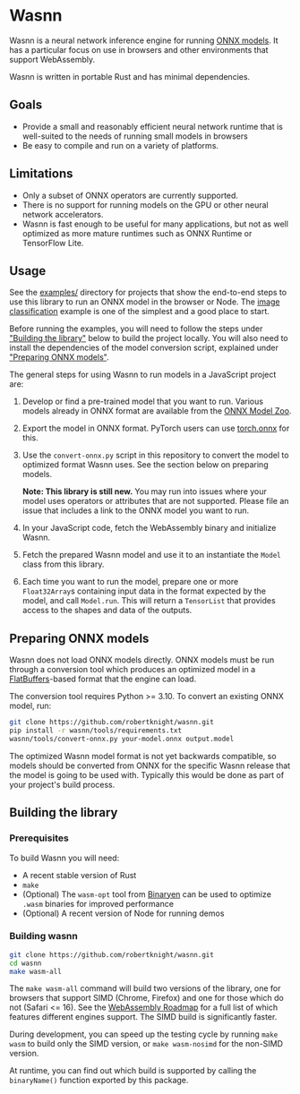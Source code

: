 # Wasnn

Wasnn is a neural network inference engine for running [ONNX
models](https://onnx.ai). It has a particular focus on use in browsers and
other environments that support WebAssembly.

Wasnn is written in portable Rust and has minimal dependencies.

## Goals

 - Provide a small and reasonably efficient neural network runtime that is
   well-suited to the needs of running small models in browsers
 - Be easy to compile and run on a variety of platforms.

## Limitations

 - Only a subset of ONNX operators are currently supported.
 - There is no support for running models on the GPU or other neural network
   accelerators.
 - Wasnn is fast enough to be useful for many applications, but not as well
   optimized as more mature runtimes such as ONNX Runtime or TensorFlow
   Lite.

## Usage

See the [examples/](examples/) directory for projects that show the end-to-end steps to
use this library to run an ONNX model in the browser or Node. The [image
classification](examples/image-classification/) example is one of the simplest
and a good place to start.

Before running the examples, you will need to follow the steps under ["Building
the library"](#building-the-library) below to build the project locally. You
will also need to install the dependencies of the model conversion script,
explained under ["Preparing ONNX models"](#preparing-onnx-models).

The general steps for using Wasnn to run models in a JavaScript project are:

 1. Develop or find a pre-trained model that you want to run. Various models
    already in ONNX format are available from the [ONNX Model Zoo](https://github.com/onnx/models).
 2. Export the model in ONNX format. PyTorch users can use [torch.onnx](https://pytorch.org/docs/stable/onnx.html)
    for this.
 3. Use the `convert-onnx.py` script in this repository to convert the model
    to optimized format Wasnn uses. See the section below on preparing models.

    **Note: This library is still new.** You may run into issues where your model
    uses operators or attributes that are not supported. Please file an issue
    that includes a link to the ONNX model you want to run.

 4. In your JavaScript code, fetch the WebAssembly binary and initialize Wasnn.
 5. Fetch the prepared Wasnn model and use it to an instantiate the `Model`
    class from this library.
 6. Each time you want to run the model, prepare one or more `Float32Array`s
    containing input data in the format expected by the model, and call
    `Model.run`. This will return a `TensorList` that provides access to the
    shapes and data of the outputs.

## Preparing ONNX models

Wasnn does not load ONNX models directly. ONNX models must be run through a
conversion tool which produces an optimized model in a
[FlatBuffers](https://google.github.io/flatbuffers/)-based format that the
engine can load.

The conversion tool requires Python >= 3.10. To convert an existing ONNX model,
run:

```sh
git clone https://github.com/robertknight/wasnn.git
pip install -r wasnn/tools/requirements.txt
wasnn/tools/convert-onnx.py your-model.onnx output.model
```

The optimized Wasnn model format is not yet backwards compatible, so models
should be converted from ONNX for the specific Wasnn release that the model is
going to be used with. Typically this would be done as part of your project's
build process.

## Building the library

### Prerequisites

To build Wasnn you will need:

 - A recent stable version of Rust
 - `make`
 - (Optional) The `wasm-opt` tool from [Binaryen](https://github.com/WebAssembly/binaryen)
   can be used to optimize `.wasm` binaries for improved performance
 - (Optional) A recent version of Node for running demos

### Building wasnn

```sh
git clone https://github.com/robertknight/wasnn.git
cd wasnn
make wasm-all
```

The `make wasm-all` command will build two versions of the library, one for
browsers that support SIMD (Chrome, Firefox) and one for those which do not
(Safari <= 16). See the [WebAssembly Roadmap](https://webassembly.org/roadmap/)
for a full list of which features different engines support. The SIMD build
is significantly faster.

During development, you can speed up the testing cycle by running `make wasm`
to build only the SIMD version, or `make wasm-nosimd` for the non-SIMD version.

At runtime, you can find out which build is supported by calling the `binaryName()`
function exported by this package.
